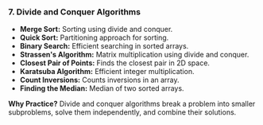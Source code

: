 ### 7. **Divide and Conquer Algorithms**

- **Merge Sort:** Sorting using divide and conquer.
- **Quick Sort:** Partitioning approach for sorting.
- **Binary Search:** Efficient searching in sorted arrays.
- **Strassen's Algorithm:** Matrix multiplication using divide and conquer.
- **Closest Pair of Points:** Finds the closest pair in 2D space.
- **Karatsuba Algorithm:** Efficient integer multiplication.
- **Count Inversions:** Counts inversions in an array.
- **Finding the Median:** Median of two sorted arrays.

**Why Practice?** Divide and conquer algorithms break a problem into smaller subproblems, solve them independently, and combine their solutions.
